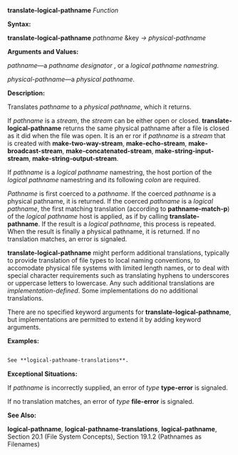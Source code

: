 **translate-logical-pathname** *Function* 



**Syntax:** 



**translate-logical-pathname** *pathname* &amp;key *→ physical-pathname* 



**Arguments and Values:** 



*pathname*—a *pathname designator* , or a *logical pathname namestring*. 



*physical-pathname*—a *physical pathname*. 



**Description:** 



Translates *pathname* to a *physical pathname*, which it returns. 



If *pathname* is a *stream*, the *stream* can be either open or closed. **translate-logical-pathname** returns the same physical pathname after a file is closed as it did when the file was open. It is an er ror if *pathname* is a *stream* that is created with **make-two-way-stream**, **make-echo-stream**, **make-broadcast-stream**, **make-concatenated-stream**, **make-string-input-stream**, **make-string-output-stream**. 



If *pathname* is a *logical pathname* namestring, the host portion of the *logical pathname* namestring and its following *colon* are required. 



*Pathname* is first coerced to a *pathname*. If the coerced *pathname* is a physical pathname, it is returned. If the coerced *pathname* is a *logical pathname*, the first matching translation (according to **pathname-match-p**) of the *logical pathname* host is applied, as if by calling **translate-pathname**. If the result is a *logical pathname*, this process is repeated. When the result is finally a physical pathname, it is returned. If no translation matches, an error is signaled. 



**translate-logical-pathname** might perform additional translations, typically to provide translation of file types to local naming conventions, to accomodate physical file systems with limited length names, or to deal with special character requirements such as translating hyphens to underscores or uppercase letters to lowercase. Any such additional translations are *implementation-defined*. Some implementations do no additional translations. 



There are no specified keyword arguments for **translate-logical-pathname**, but implementations are permitted to extend it by adding keyword arguments. 



**Examples:**
```lisp

See **logical-pathname-translations**. 

```
**Exceptional Situations:** 



If *pathname* is incorrectly supplied, an error of *type* **type-error** is signaled. 



If no translation matches, an error of *type* **file-error** is signaled. 







 



 



**See Also:** 



**logical-pathname**, **logical-pathname-translations**, **logical-pathname**, Section 20.1 (File System Concepts), Section 19.1.2 (Pathnames as Filenames) 



